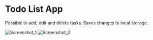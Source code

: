 # Todo List App
Possible to add, edit and delete tasks. Saves changes to local storage.

![Screenshot_1](https://github.com/Valda1/todoListAppJS/assets/104151972/280d6d11-7279-486f-b2f3-56b8b6a935bd)
![Screenshot_2](https://github.com/Valda1/todoListAppJS/assets/104151972/0c576538-1b9d-4087-9ae8-048da058897d)


